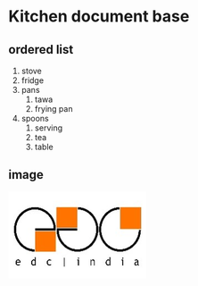 # Kitchen document base

## ordered list

1. stove
1. fridge
1. pans
	1. tawa
	1. frying pan
1. spoons
	1. serving
	1. tea
	1. table

## image

![my beautiful image](1.jpg)